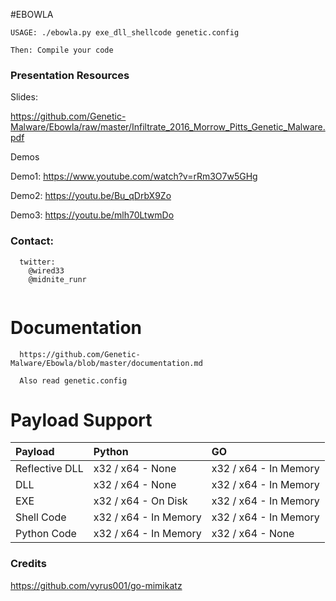 #EBOWLA

```
USAGE: ./ebowla.py exe_dll_shellcode genetic.config

Then: Compile your code
```

### Presentation Resources

Slides:

https://github.com/Genetic-Malware/Ebowla/raw/master/Infiltrate_2016_Morrow_Pitts_Genetic_Malware.pdf

Demos

Demo1:
https://www.youtube.com/watch?v=rRm3O7w5GHg

Demo2:
https://youtu.be/Bu_qDrbX9Zo

Demo3:
https://youtu.be/mlh70LtwmDo


### Contact:
```
  twitter:
    @wired33
    @midnite_runr
    
```

# Documentation

```
  https://github.com/Genetic-Malware/Ebowla/blob/master/documentation.md
  
  Also read genetic.config

```

# Payload Support

|Payload|Python|GO|
|:-----|:-----|:---|
|Reflective DLL| x32 / x64 - None| x32 / x64 - In Memory| 
|DLL| x32 / x64 - None| x32 / x64 - In Memory| 
|EXE| x32 / x64 - On Disk| x32 / x64 - In Memory| 
|Shell Code| x32 / x64 - In Memory| x32 / x64 - In Memory| 
|Python Code| x32 / x64 - In Memory| x32 / x64 - None| 

### Credits

https://github.com/vyrus001/go-mimikatz

